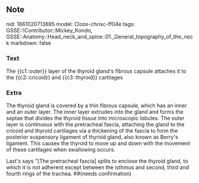 ## Note
nid: 1661020713695
model: Cloze-chrisc-ff04e
tags: GSSE::!Contributor::Mickey_Kondo, GSSE::Anatomy::Head_neck_and_spine::01._General_topography_of_the_neck
markdown: false

### Text
The {{c1::outer}} layer of the thyroid gland's fibrous capsule attaches it to the {{c2::cricoid}} and {{c3::thyroid}} cartilages

### Extra
The thyroid gland is covered by a thin fibrous capsule, which has
an inner and an outer layer. The inner layer extrudes into the
gland and forms the septae that divides the thyroid tissue into
microscopic lobules. The outer layer is continuous with the
pretracheal fascia, attaching the gland to the cricoid and thyroid
cartilages via a thickening of the fascia to form the posterior
suspensory ligament of thyroid gland, also known as Berry's
ligament. This causes the thyroid to move up and down with the
movement of these cartilages when swallowing occurs.
<div>
  Last's says "[The pretracheal fascia] splits to enclose the
  thyroid gland, to which it is not adherent except between the
  isthmus and second, third and fourth rings of the trachea.
  ##(needs confirmation)
</div>
